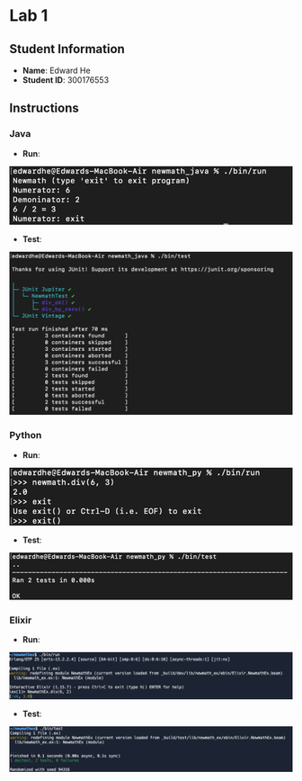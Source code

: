 # Lab 1

## Student Information
- **Name**: Edward He
- **Student ID**: 300176553

## Instructions

### Java
- **Run**:

![run the source code](./assets/java_run.png)

- **Test**:

![run the test code](./assets/java_test.png)

### Python
- **Run**:

![run the source code](./assets/python_run.png)

- **Test**:

![run the test code](./assets/python_test.png)

### Elixir
- **Run**:

![run the source code](./assets/elixir_run.png)

- **Test**:

![run the test code](./assets/elixir_test.png)